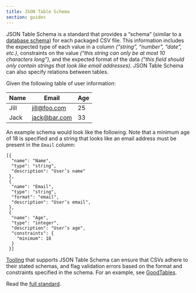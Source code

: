 ```yaml
---
title: JSON Table Schema
section: guides
---
```


JSON Table Schema is a standard that provides a “schema” (similar to a [database schema](https://en.wikipedia.org/wiki/Database_schema)) for each packaged CSV file.  This information includes the expected type of each value in a column *(“string”, “number”, “date”, etc.)*, constraints on the value *(“this string can only be at most 10 characters long”)*, and the expected format of the data *(“this field should only contain strings that look like email addresses)*.  JSON Table Schema can also specify relations between tables.

Given the following table of user information:

| Name | Email        | Age |
|------|--------------|-----|
| Jill | jill@foo.com |  25 |
| Jack | jack@bar.com |  33 |

An example schema would look like the following.  Note that a minimum age of 18 is specified and a string that looks like an email address must be present in the `Email` column:


    [{
      "name": "Name",
      "type": "string",
      "description": "User’s name"
     },
     {
      "name": "Email",
      "type": "string",
      "format": "email",
      "description": "User’s email",
     },
     {
      "name": "Age",
      "type": "integer",
      "description": "User’s age",
      "constraints": {
        "minimum": 18
      }
     }]
   
[Tooling](/tools/) that supports JSON Table Schema can ensure that CSVs adhere to their stated schemas, and flag validation errors based on the format and constraints specified in the schema.  For an example, see [GoodTables](/tools/goodtables/).

Read the [full standard](/standards/json-table-schema/).
